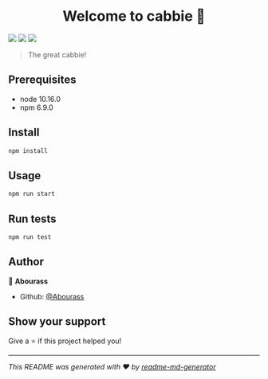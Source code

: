 <h1 align="center">Welcome to cabbie 👋</h1>
<p>
  <img src="https://img.shields.io/badge/version-0.0.1-blue.svg?cacheSeconds=2592000" />
  <img src="https://img.shields.io/badge/node-10.16.0-blue.svg" />
  <img src="https://img.shields.io/badge/npm-6.9.0-blue.svg" />
</p>

> The great cabbie!

## Prerequisites

- node 10.16.0
- npm 6.9.0

## Install

```sh
npm install
```

## Usage

```sh
npm run start
```

## Run tests

```sh
npm run test
```

## Author

👤 **Abourass**

* Github: [@Abourass](https://github.com/Abourass)

## Show your support

Give a ⭐️ if this project helped you!

***
_This README was generated with ❤️ by [readme-md-generator](https://github.com/kefranabg/readme-md-generator)_